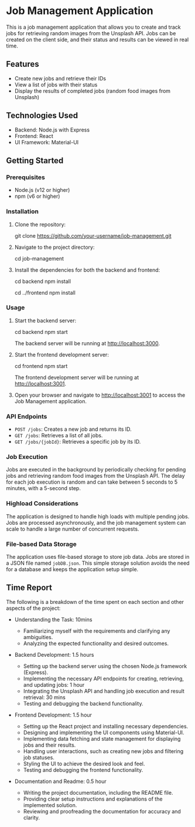 # Job Management Application

This is a job management application that allows you to create and track jobs for retrieving random images from the Unsplash API. Jobs can be created on the client side, and their status and results can be viewed in real time.

## Features

- Create new jobs and retrieve their IDs
- View a list of jobs with their status
- Display the results of completed jobs (random food images from Unsplash)

## Technologies Used

- Backend: Node.js with Express
- Frontend: React
- UI Framework: Material-UI

## Getting Started

### Prerequisites

- Node.js (v12 or higher)
- npm (v6 or higher)

### Installation

1. Clone the repository:

   git clone https://github.com/your-username/job-management.git

2. Navigate to the project directory:

   cd job-management

3. Install the dependencies for both the backend and frontend:

   cd backend
   npm install

   cd ../frontend
   npm install

### Usage

1. Start the backend server:

   cd backend
   npm start

   The backend server will be running at [http://localhost:3000](http://localhost:3000).

2. Start the frontend development server:

   cd frontend
   npm start

   The frontend development server will be running at [http://localhost:3001](http://localhost:3001).

3. Open your browser and navigate to [http://localhost:3001](http://localhost:3001) to access the Job Management application.

### API Endpoints

- `POST /jobs`: Creates a new job and returns its ID.
- `GET /jobs`: Retrieves a list of all jobs.
- `GET /jobs/{jobId}`: Retrieves a specific job by its ID.

### Job Execution

Jobs are executed in the background by periodically checking for pending jobs and retrieving random food images from the Unsplash API. The delay for each job execution is random and can take between 5 seconds to 5 minutes, with a 5-second step.

### Highload Considerations

The application is designed to handle high loads with multiple pending jobs. Jobs are processed asynchronously, and the job management system can scale to handle a large number of concurrent requests.

### File-based Data Storage

The application uses file-based storage to store job data. Jobs are stored in a JSON file named `jobDB.json`. This simple storage solution avoids the need for a database and keeps the application setup simple.

## Time Report

The following is a breakdown of the time spent on each section and other aspects of the project:

- Understanding the Task: 10mins
  - Familiarizing myself with the requirements and clarifying any ambiguities.
  - Analyzing the expected functionality and desired outcomes.

- Backend Development: 1.5 hours
  - Setting up the backend server using the chosen Node.js framework (Express).
  - Implementing the necessary API endpoints for creating, retrieving, and updating jobs: 1 hour
  - Integrating the Unsplash API and handling job execution and result retrieval: 30 mins
  - Testing and debugging the backend functionality.

- Frontend Development: 1.5 hour
  - Setting up the React project and installing necessary dependencies.
  - Designing and implementing the UI components using Material-UI.
  - Implementing data fetching and state management for displaying jobs and their results.
  - Handling user interactions, such as creating new jobs and filtering job statuses.
  - Styling the UI to achieve the desired look and feel.
  - Testing and debugging the frontend functionality.

- Documentation and Readme: 0.5 hour
  - Writing the project documentation, including the README file.
  - Providing clear setup instructions and explanations of the implemented solution.
  - Reviewing and proofreading the documentation for accuracy and clarity.


